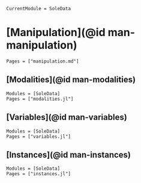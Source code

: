 ```@meta
CurrentModule = SoleData
```

# [Manipulation](@id man-manipulation)

```@contents
Pages = ["manipulation.md"]
```

## [Modalities](@id man-modalities)

```@autodocs
Modules = [SoleData]
Pages = ["modalities.jl"]
```

## [Variables](@id man-variables)

```@autodocs
Modules = [SoleData]
Pages = ["variables.jl"]
```

## [Instances](@id man-instances)

```@autodocs
Modules = [SoleData]
Pages = ["instances.jl"]
```
